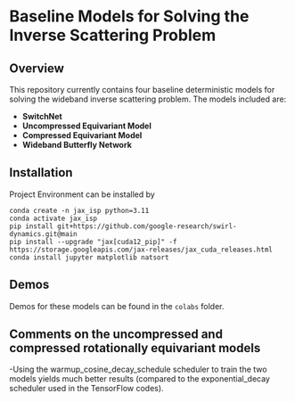 # Baseline Models for Solving the Inverse Scattering Problem

## Overview
This repository currently contains four baseline deterministic models for solving the wideband inverse scattering problem. The models included are:

- **SwitchNet**
- **Uncompressed Equivariant Model**
- **Compressed Equivariant Model**
- **Wideband Butterfly Network**

## Installation
Project Environment can be installed by 
```
conda create -n jax_isp python=3.11 
conda activate jax_isp
pip install git+https://github.com/google-research/swirl-dynamics.git@main
pip install --upgrade "jax[cuda12_pip]" -f https://storage.googleapis.com/jax-releases/jax_cuda_releases.html
conda install jupyter matplotlib natsort 
```

## Demos
Demos for these models can be found in the `colabs` folder.

## Comments on the uncompressed and compressed rotationally equivariant models
-Using the warmup_cosine_decay_schedule scheduler to train the two models yields much better results (compared to the exponential_decay scheduler used in the TensorFlow codes).
